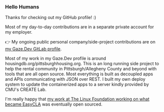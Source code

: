 ### Hello Humans

Thanks for checking out my GitHub profile! :)

Most of my day-to-day contributions are in a separate private account for my employer.

👉 My ongoing public personal company/side-project contributions are on <a href="https://gitlab.com/gazedev" target="_blank">my Gaze.Dev GitLab profile</a>.

Most of my work in my Gaze.Dev profile is around housingdb.org/pittsburghhousing.org. This is an long running side project to help the rental community in Pittsburgh/Allegheny County and beyond with tools that are all open source. Most everything is built as decoupled apps and APIs communicating with JSON over REST. I built my own deploy system to update the containerized apps to a server kindly provided by CMU's CREATE Lab.

I'm really happy that <a href="https://github.com/communitybridge/easycla/graphs/contributors?author=zaclittleberry&from=2017-03-10&to=2018-03-10&type=c">my work at The Linux Foundation working on what became EasyCLA</a> was eventually open sourced.
